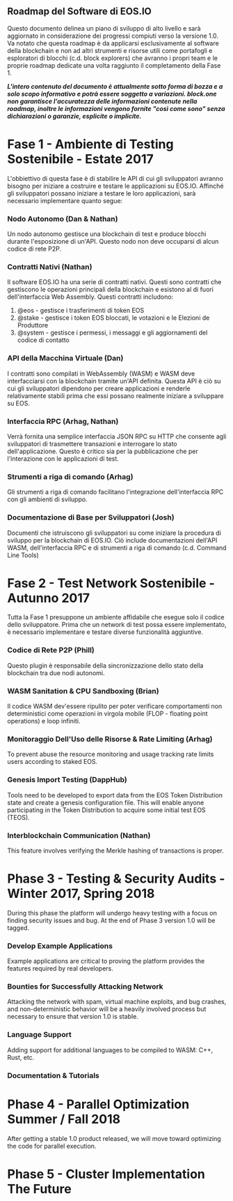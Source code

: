 ## Roadmap del Software di EOS.IO

Questo documento delinea un piano di sviluppo di alto livello e sarà aggiornato in considerazione dei progressi compiuti verso la versione 1.0. Va notato che questa roadmap è da applicarsi esclusivamente al software della blockchain e non ad altri strumenti e risorse utili come portafogli e esploratori di blocchi (c.d. block explorers) che avranno i propri team e le proprie roadmap dedicate una volta raggiunto il completamento della Fase 1.

***L'intero contenuto del documento è attualmente sotto forma di bozza e a solo scopo informativo e potrà essere soggetto a variazioni. block.one non garantisce l'accuratezza delle informazioni contenute nella roadmap, inoltre le informazioni vengono fornite "così come sono" senza dichiarazioni o garanzie, esplicite o implicite.***

# Fase 1 - Ambiente di Testing Sostenibile - Estate 2017

L'obbiettivo di questa fase è di stabilire le API di cui gli sviluppatori avranno bisogno per iniziare a costruire e testare le applicazioni su EOS.IO. Affinché gli sviluppatori possano iniziare a testare le loro applicazioni, sarà necessario implementare quanto segue:

### Nodo Autonomo (Dan & Nathan)

Un nodo autonomo gestisce una blockchain di test e produce blocchi durante l'esposizione di un'API. Questo nodo non deve occuparsi di alcun codice di rete P2P.

### Contratti Nativi (Nathan)

Il software EOS.IO ha una serie di contratti nativi. Questi sono contratti che gestiscono le operazioni principali della blockchain e esistono al di fuori dell'interfaccia Web Assembly. Questi contratti includono:

1. @eos - gestisce i trasferimenti di token EOS
2. @stake - gestisce i token EOS bloccati, le votazioni e le Elezioni de Produttore
3. @system - gestisce i permessi, i messaggi e gli aggiornamenti del codice di contatto

### API della Macchina Virtuale (Dan)

I contratti sono compilati in WebAssembly (WASM) e WASM deve interfacciarsi con la blockchain tramite un'API definita. Questa API è ciò su cui gli sviluppatori dipendono per creare applicazioni e renderle relativamente stabili prima che essi possano realmente iniziare a sviluppare su EOS.

### Interfaccia RPC (Arhag, Nathan)

Verrà fornita una semplice interfaccia JSON RPC su HTTP che consente agli sviluppatori di trasmettere transazioni e interrogare lo stato dell'applicazione. Questo è critico sia per la pubblicazione che per l'interazione con le applicazioni di test.

### Strumenti a riga di comando (Arhag)

Gli strumenti a riga di comando facilitano l'integrazione dell'interfaccia RPC con gli ambienti di sviluppo.

### Documentazione di Base per Sviluppatori (Josh)

Documenti che istruiscono gli sviluppatori su come iniziare la procedura di sviluppo per la blockchain di EOS.IO. Ciò include documentazioni dell'API WASM, dell'interfaccia RPC e di strumenti a riga di comando (c.d. Command Line Tools)

# Fase 2 - Test Network Sostenibile - Autunno 2017 

Tutta la Fase 1 presuppone un ambiente affidabile che esegue solo il codice dello sviluppatore. Prima che un network di test possa essere implementato, è necessario implementare e testare diverse funzionalità aggiuntive.

### Codice di Rete P2P (Phill)

Questo plugin è responsabile della sincronizzazione dello stato della blockchain tra due nodi autonomi.

### WASM Sanitation & CPU Sandboxing (Brian)

Il codice WASM dev'essere ripulito per poter verificare comportamenti non deterministici come operazioni in virgola mobile (FLOP - floating point operations) e loop infiniti.

### Monitoraggio Dell'Uso delle Risorse & Rate Limiting (Arhag)

To prevent abuse the resource monitoring and usage tracking rate limits users according to staked EOS.

### Genesis Import Testing (DappHub)

Tools need to be developed to export data from the EOS Token Distribution state and create a genesis configuration file. This will enable anyone participating in the Token Distribution to acquire some initial test EOS (TEOS).

### Interblockchain Communication (Nathan)

This feature involves verifying the Merkle hashing of transactions is proper.

# Phase 3 - Testing & Security Audits - Winter 2017, Spring 2018

During this phase the platform will undergo heavy testing with a focus on finding security issues and bug. At the end of Phase 3 version 1.0 will be tagged.

### Develop Example Applications

Example applications are critical to proving the platform provides the features required by real developers.

### Bounties for Successfully Attacking Network

Attacking the network with spam, virtual machine exploits, and bug crashes, and non-deterministic behavior will be a heavily involved process but necessary to ensure that version 1.0 is stable.

### Language Support

Adding support for additional languages to be compiled to WASM: C++, Rust, etc.

### Documentation & Tutorials

# Phase 4 - Parallel Optimization Summer / Fall 2018

After getting a stable 1.0 product released, we will move toward optimizing the code for parallel execution.

# Phase 5 - Cluster Implementation The Future
